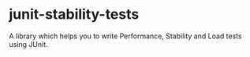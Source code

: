 # junit-stability-tests
A library which helps you to write Performance, Stability and Load tests using JUnit.
